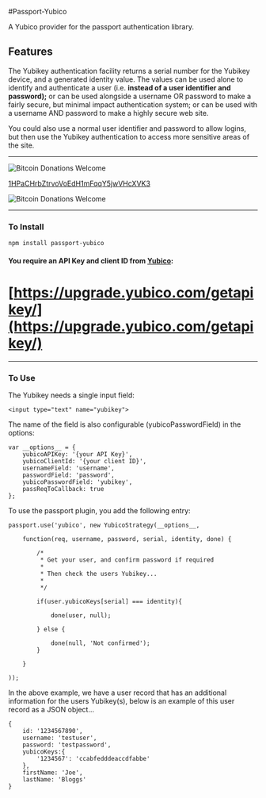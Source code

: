 #Passport-Yubico

A Yubico provider for the passport authentication library.

## Features

The Yubikey authentication facility returns a serial number for the Yubikey device, and a generated identity value.  The values can be used alone to identify and authenticate a user (i.e. __instead of a user identifier and password);__ or can be used alongside a username OR password to make a fairly secure, but minimal impact authentication system;  or can be used with a username AND password to make a highly secure web site.

You could also use a normal user identifier and password to allow logins, but then use the Yubikey authentication to access more sensitive areas of the site.

---

  ![Bitcoin Donations Welcome](https://blockchain.info//Resources/loading-large.gif)

[1HPaCHrbZtrvoVoEdH1mFqqY5jwVHcXVK3](bitcoin://1HPaCHrbZtrvoVoEdH1mFqqY5jwVHcXVK3
)


  ![Bitcoin Donations Welcome](https://blockchain.info/qr?data=1HPaCHrbZtrvoVoEdH1mFqqY5jwVHcXVK3&size=125)

---
### To Install

	npm install passport-yubico

#### You require an API Key and client ID from [Yubico](http://www.yubico.com/): 

# [https://upgrade.yubico.com/getapikey/](https://upgrade.yubico.com/getapikey/)

---
### To Use

The Yubikey needs a single input field:

	<input type="text" name="yubikey">

The name of the field is also configurable (yubicoPasswordField) in the options:

	var __options__ = {
		yubicoAPIKey: '{your API Key}',
		yubicoClientId: '{your client ID}',
		usernameField: 'username',
		passwordField: 'password',
		yubicoPasswordField: 'yubikey',
		passReqToCallback: true
	};


To use the passport plugin, you add the following entry:

	passport.use('yubico', new YubicoStrategy(__options__, 

		function(req, username, password, serial, identity, done) {

			/* 
			 * Get your user, and confirm password if required
			 * 
			 * Then check the users Yubikey...
			 *
			 */

			if(user.yubicoKeys[serial] === identity){

				done(user, null);

			} else {

				done(null, 'Not confirmed');
			}

		}

	));

In the above example, we have a user record that has an additional information for the users Yubikey(s), below is an example of this user record as a JSON object...

	{
		id: '1234567890',
		username: 'testuser',
		password: 'testpassword',
		yubicoKeys:{
			'1234567': 'ccabfedddeaccdfabbe'
		},
		firstName: 'Joe',
		lastName: 'Bloggs'
	}



